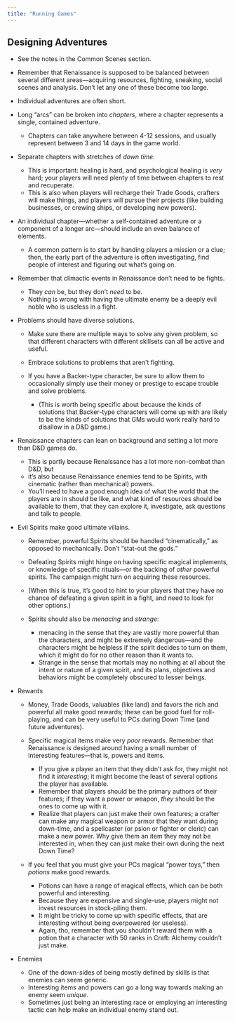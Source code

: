 ```yaml
---
title: "Running Games"
---
```


## Designing Adventures

  - See the notes in the Common Scenes section.

  - Remember that Renaissance is supposed to be balanced between several
    different areas—acquiring resources, fighting, sneaking, social
    scenes and analysis. Don’t let any one of these become too large.

  - Individual adventures are often short.

  - Long “arcs” can be broken into *chapters*, where a chapter
    represents a single, contained adventure.
    
      - Chapters can take anywhere between 4-12 sessions, and usually
        represent between 3 and 14 days in the game world.

  - Separate chapters with stretches of *down time*.
    
      - This is important: healing is hard, and psychological healing is
        *very* hard; your players will need plenty of time between
        chapters to rest and recuperate.
      - This is also when players will recharge their Trade Goods,
        crafters will make things, and players will pursue their
        projects (like building businesses, or crewing ships, or
        developing new powers).

  - An individual chapter—whether a self-contained adventure or a
    component of a longer arc—should include an even balance of
    elements.
    
      - A common pattern is to start by handing players a mission or a
        clue; then, the early part of the adventure is often
        investigating, find people of interest and figuring out what’s
        going on.

  - Remember that climactic events in Renaissance don’t need to be
    fights.
    
      - They *can* be, but they don’t *need* to be.
      - Nothing is wrong with having the ultimate enemy be a deeply evil
        noble who is useless in a fight.

  - Problems should have diverse solutions.
    
      - Make sure there are multiple ways to solve any given problem, so
        that different characters with different skillsets can all be
        active and useful.
    
      - Embrace solutions to problems that aren’t fighting.
    
      - If you have a Backer-type character, be sure to allow them to
        occasionally simply use their money or prestige to escape
        trouble and solve problems.
        
          - (This is worth being specific about because the kinds of
            solutions that Backer-type characters will come up with are
            likely to be the kinds of solutions that GMs would work
            really hard to disallow in a D\&D game.)

  - Renaissance chapters can lean on background and setting a lot more
    than D\&D games do.
    
      - This is partly because Renaissance has a lot more non-combat
        than D\&D, but
      - it’s also because Renaissance enemies tend to be Spirits, with
        cinematic (rather than mechanical) powers.
      - You’ll need to have a good enough idea of what the world that
        the players are in should be like, and what kind of resources
        should be available to them, that they can explore it,
        investigate, ask questions and talk to people.

  - Evil Spirits make good ultimate villains.
    
      - Remember, powerful Spirits should be handled “cinematically,” as
        opposed to mechanically. Don’t “stat-out the gods.”
    
      - Defeating Spirits might hinge on having specific magical
        implements, or knowledge of specific rituals—or the backing of
        *other* powerful spirits. The campaign might turn on acquiring
        these resources.
    
      - (When this is true, it’s good to hint to your players that they
        have no chance of defeating a given spirit in a fight, and need
        to look for other options.)
    
      - Spirits should also be *menacing* and *strange*:
        
          - menacing in the sense that they are vastly more powerful
            than the characters, and might be extremely dangerous—and
            the characters might be helpless if the spirit decides to
            turn on them, which it might do for no other reason than it
            wants to.
          - Strange in the sense that mortals may no nothing at all
            about the intent or nature of a given spirit, and its plans,
            objectives and behaviors might be completely obscured to
            lesser beings.

  - Rewards
    
      - Money, Trade Goods, valuables (like land) and favors the rich
        and powerful all make good rewards; these can be good fuel for
        roll-playing, and can be very useful to PCs during Down Time
        (and future adventures).
    
      - Specific magical items make very *poor* rewards. Remember that
        Renaissance is designed around having a small number of
        interesting features—that is, powers and items.
        
          - If you give a player an item that they didn’t ask for, they
            might not find it *interesting*; it might become the least
            of several options the player has available.
          - Remember that players should be the primary authors of their
            features; if they want a power or weapon, *they* should be
            the ones to come up with it.
          - Realize that players can just make their own features; a
            crafter can make any magical weapon or armor that they want
            during down-time, and a spellcaster (or psion or fighter or
            cleric) can make a new power. Why give them an item they may
            not be interested in, when they can just make their own
            during the next Down Time?
    
      - If you feel that you must give your PCs magical “power toys,”
        then *potions* make good rewards.
        
          - Potions can have a range of magical effects, which can be
            both powerful and interesting.
          - Because they are expensive and single-use, players might not
            invest resources in stock-piling them.
          - It might be tricky to come up with specific effects, that
            are interesting without being overpowered (or useless).
          - Again, tho, remember that you shouldn’t reward them with a
            potion that a character with 50 ranks in Craft: Alchemy
            couldn’t just make.

  - Enemies
    
      - One of the down-sides of being mostly defined by skills is that
        enemies can seem generic.
      - Interesting items and powers can go a long way towards making an
        enemy seem *unique*.
      - Sometimes just being an interesting race or employing an
        interesting tactic can help make an individual enemy stand out.

